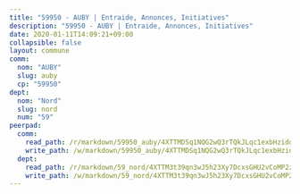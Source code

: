 ```yaml
---
title: "59950 - AUBY | Entraide, Annonces, Initiatives"
description: "59950 - AUBY | Entraide, Annonces, Initiatives"
date: 2020-01-11T14:09:21+09:00
collapsible: false
layout: commune
comm:
  nom: "AUBY"
  slug: auby
  cp: "59950"
dept:
  nom: "Nord"
  slug: nord
  num: "59"
peerpad:
  comm:
    read_path: /r/markdown/59950_auby/4XTTMDSq1NQG2wQ3rTQkJLqc1exbHziddRhVhexcgtc4cYX4n
    write_path: /w/markdown/59950_auby/4XTTMDSq1NQG2wQ3rTQkJLqc1exbHziddRhVhexcgtc4cYX4n-K3TgURVw7GgD7LtS92tejStzcFsSuUp3JqvQ8r4RPrgyiVpxdo6qFRe38Hb15yNudshwZ4wHDTR3qng1B4eeMxMuY7GvZkcfRVqWh7ikeg7hBfR25LeyaTFVP71vk8WaskoFbe6v
  dept:
    read_path: /r/markdown/59_nord/4XTTM3t39qn3wJ5h23Xy7DcxsGHU2vCoMP2z3iS4TUn3TrtdJ
    write_path: /w/markdown/59_nord/4XTTM3t39qn3wJ5h23Xy7DcxsGHU2vCoMP2z3iS4TUn3TrtdJ-K3TgTuZGkuZqXfr6fpmH7pGsMT6ndvZQMyRDze5QBt7XScLWHoBi246kLoDKpTH2Yo4f3AFSSJqGc2ozvNww7qPLqsDjpvahxCbQ6F5znbfjp6kVgaDcTYc9LyhwSfYuCevnvZUQ
---
```


